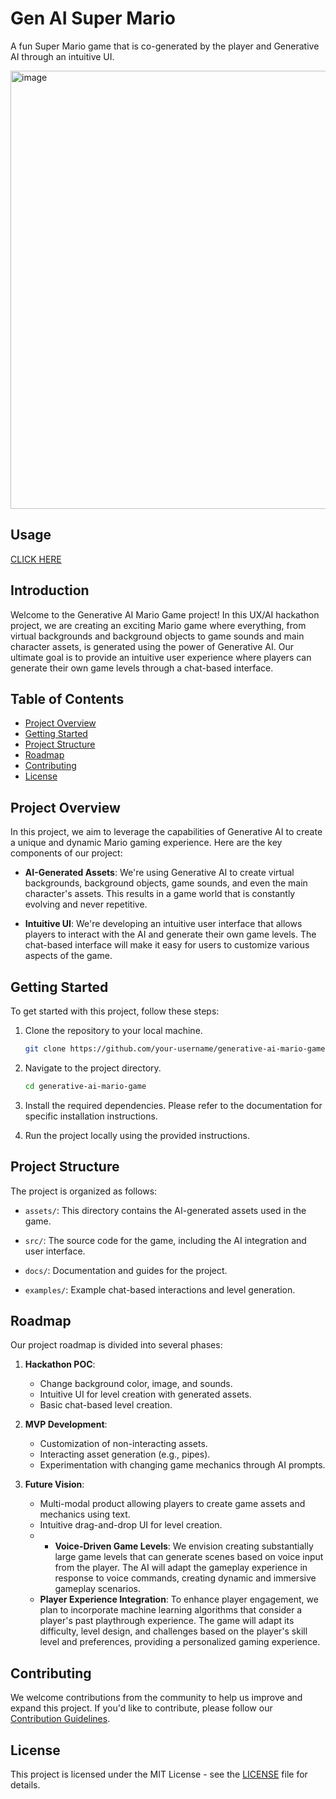 # Gen AI Super Mario
A fun Super Mario game that is co-generated by the player and Generative AI through an intuitive UI.

<img width="701" alt="image" src="https://user-images.githubusercontent.com/88031057/184356544-d9696f33-9bca-41cf-9ba4-e779c95ed592.png">

## Usage
  <a href="TBD">CLICK HERE</a>


## Introduction

Welcome to the Generative AI Mario Game project! In this UX/AI hackathon project, we are creating an exciting Mario game where everything, from virtual backgrounds and background objects to game sounds and main character assets, is generated using the power of Generative AI. Our ultimate goal is to provide an intuitive user experience where players can generate their own game levels through a chat-based interface.

## Table of Contents
- [Project Overview](#project-overview)
- [Getting Started](#getting-started)
- [Project Structure](#project-structure)
- [Roadmap](#roadmap)
- [Contributing](#contributing)
- [License](#license)

## Project Overview

In this project, we aim to leverage the capabilities of Generative AI to create a unique and dynamic Mario gaming experience. Here are the key components of our project:

- **AI-Generated Assets**: We're using Generative AI to create virtual backgrounds, background objects, game sounds, and even the main character's assets. This results in a game world that is constantly evolving and never repetitive.

- **Intuitive UI**: We're developing an intuitive user interface that allows players to interact with the AI and generate their own game levels. The chat-based interface will make it easy for users to customize various aspects of the game.

## Getting Started

To get started with this project, follow these steps:

1. Clone the repository to your local machine.
   ```bash
   git clone https://github.com/your-username/generative-ai-mario-game.git
   ```

2. Navigate to the project directory.
   ```bash
   cd generative-ai-mario-game
   ```

3. Install the required dependencies. Please refer to the documentation for specific installation instructions.

4. Run the project locally using the provided instructions.

## Project Structure

The project is organized as follows:

- `assets/`: This directory contains the AI-generated assets used in the game.

- `src/`: The source code for the game, including the AI integration and user interface.

- `docs/`: Documentation and guides for the project.

- `examples/`: Example chat-based interactions and level generation.

## Roadmap

Our project roadmap is divided into several phases:

1. **Hackathon POC**:
   - Change background color, image, and sounds.
   - Intuitive UI for level creation with generated assets.
   - Basic chat-based level creation.
    
2. **MVP Development**:
   - Customization of non-interacting assets.
   - Interacting asset generation (e.g., pipes).
   - Experimentation with changing game mechanics through AI prompts.

3. **Future Vision**:
   - Multi-modal product allowing players to create game assets and mechanics using text.
   - Intuitive drag-and-drop UI for level creation.
   -  - **Voice-Driven Game Levels**: We envision creating substantially large game levels that can generate scenes based on voice input from the player. The AI will adapt the gameplay experience in response to voice commands, creating dynamic and immersive gameplay scenarios.
   - **Player Experience Integration**: To enhance player engagement, we plan to incorporate machine learning algorithms that consider a player's past playthrough experience. The game will adapt its difficulty, level design, and challenges based on the player's skill level and preferences, providing a personalized gaming experience.
   

## Contributing

We welcome contributions from the community to help us improve and expand this project. If you'd like to contribute, please follow our [Contribution Guidelines](CONTRIBUTING.md).

## License

This project is licensed under the MIT License - see the [LICENSE](LICENSE) file for details.


